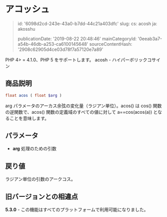 アコッシュ
=====

> id: '6098d2cd-243e-43a0-b7dd-44c21a403dfc'
> slug:
> 	cs: acosh
> 	ja: akosshu
> 
> publicationDate: '2019-08-22 20:48:46'
> mainCategoryId: '0eeab3a7-a54b-46db-a253-ca6100145648'
> sourceContentHash: '2908c62905d4ce03d78f7a57120e7a89'

PHP 4> = 4.1.0、PHP 5 をサポートします。
acosh - ハイパーボリックコサイン

商品説明
--------------------------

```php
float acos ( float $arg )
```

arg パラメータのアーカス余弦の変化量（ラジアン単位）。acos() は cos() 関数の逆関数で、acos() 関数の定義域のすべての値に対して a==cos(acos(a)) となることを意味します。

パラメータ
--------------------------

- **arg**
処理のための引数

戻り値
--------------------------

ラジアン単位の引数のアークコス。

旧バージョンとの相違点
--------------------------

**5.3.0** - この機能はすべてのプラットフォームで利用可能になりました。
